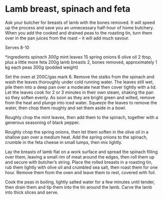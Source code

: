# Lamb breast, spinach and feta
Ask your butcher for breasts of lamb with the bones removed.
It will speed up the process and save you an unnecessary half-hour
of home butchery. When you add the cooked and drained peas to
the roasting tin, turn them over in the pan juices from the roast – it will add much savour.

Serves 8-10

*ingredients
_spinach 300g_
mint leaves 15
spring onions 6
olive oil 2 tbsp, plus a little more
feta 200g
lamb breasts 2, bones removed, approximately 1 kg each 
peas 300g (podded weight)

Set the oven at 200C/gas mark 6. Remove the stalks from the spinach
and wash the leaves thoroughly under cold running water.
The leaves still wet, pile them into a deep pan over a
moderate heat then cover tightly with a lid. Let the leaves
cook for 2 or 3 minutes in their own steam, shaking the pan so
they soften evenly. As soon as they are bright green and wilted,
remove from the heat and plunge into iced water. Squeeze the
leaves to remove the water, then chop them roughly and set them aside in a bowl.

Roughly chop the mint leaves, then add them to the spinach, together with a generous seasoning of black pepper.

Roughly chop the spring onions, then let them soften in the olive oil in a shallow pan over a medium heat. Add the spring onions to the spinach, crumble in the feta cheese in small lumps, then mix lightly.

Lay the breasts of lamb flat on a work surface and spread the spinach filling over them, leaving a small rim of meat around the edges, then roll them up and secure with butcher’s string. Place the rolled breasts in a roasting tin, rub them lightly with olive oil and crumbled sea salt, then roast them for one hour. Remove them from the oven and leave them to rest, covered with foil.

Cook the peas in boiling, lightly salted water for a few minutes until tender, then drain them and tip them into the tin around the lamb. Carve the lamb into thick slices and serve.
